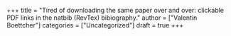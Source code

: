 +++
title = "Tired of downloading the same paper over and over: clickable PDF links in the natbib (RevTex) bibiography."
author = ["Valentin Boettcher"]
categories = ["Uncategorized"]
draft = true
+++
